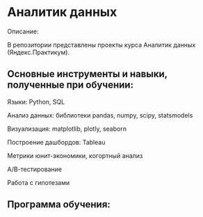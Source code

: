 # Аналитик данных

Описание:

В репозитории представлены проекты курса Аналитик данных (Яндекс.Практикум).

## Основные инструменты и навыки, полученные при обучении:

Языки: Python, SQL

Анализ данных: библиотеки pandas, numpy, scipy, statsmodels

Визуализация: matplotlib, plotly, seaborn

Построение дашбордов: Tableau

Метрики юнит-экономики, когортный анализ

А/В-тестирование

Работа с гипотезами

## Программа обучения:

